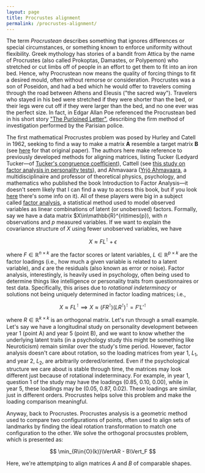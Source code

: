 ```yaml
---
layout: page
title: Procrustes alignment
permalink: /procrustes-alignment/
---
```


The term _Procrustean_ describes something that ignores differences or special circumstances, or something known to enforce uniformity without flexibility. Greek mythology has stories of a bandit from Attica by the name of Procrustes (also called Prokoptas, Damastes, or Polypemon) who stretched or cut limbs off of people in an effort to get them to fit into an iron bed. Hence, why Procrustean now means the quality of forcing things to fit a desired mould, often without remorse or consideration. Procrustes was a son of Poseidon, and had a bed which he would offer to travelers coming through the road between Athens and Eleusis ("the sacred way"). Travelers who stayed in his bed were stretched if they were shorter than the bed, or their legs were cut off if they were larger than the bed, and no one ever was the perfect size. In fact, in Edgar Allan Poe referenced the Procrustean bed in his short story ["The Purloined Letter"](https://poestories.com/read/purloined), describing the firm method of investigation performed by the Parisian police. 

The first mathematical Procrustes problem was posed by Hurley and Catell in 1962, seeking to find a way to make a matrix $\boldsymbol{A}$ resemble a target matrix $\boldsymbol{B}$ (see [here](https://onlinelibrary.wiley.com/doi/10.1002/bs.3830070216) for that original paper). The authors here make reference to previously developed methods for aligning matrices, listing Tucker (Ledyard Tucker&mdash;of [Tucker's congruence coefficient](https://en.wikipedia.org/wiki/Congruence_coefficient)), Cattell (see [this study on factor analysis in personality tests](https://psycnet.apa.org/record/1956-02450-001)), and Ahmavaara ([Yrjö Ahmavaara](https://fi.wikipedia.org/wiki/Yrj%C3%B6_Ahmavaara), a multidisciplinaire and professor of theoretical physics, psychology, and mathematics who published the book Introduction to Factor Analysis&mdash;it doesn't seem likely that I can find a way to access this book, but if you look [here](https://www.cambridge.org/core/journals/psychometrika/article/abs/y-ahmavaara-and-t-markkanen-the-unified-factor-model-its-position-in-psychometric-theory-and-application-to-sociological-alcohol-study-vol-7-helsinki-the-finnish-foundation-for-alcohol-studies-1958-pp-187-stockholm-almqvist-and-wiksell-distributors/8FE3C993BEDABD9C603D67B38FD63A7C) there's some info on it). All of these players were big in a subject called [factor analysis](https://www.hawaii.edu/powerkills/UFA.HTM), a statistical method used to model observed variables as linear combinations of latent (or unobersved) factors. Formally, say we have a data matrix $X\in\mathbb{R}^{n\times{p}), with $n$ observations and $p$ measured variables. If we want to explain the covariance structure of $X$ using fewer unobserved variables, we have 

$$
X \approx FL^{\intercal} + \epsilon
$$

where $F\in\mathbb{R}^{n\times{k}}$ are the factor scores or latent variables, $L\in\mathbb{R}^{p\times{k}}$ are the factor loadings (i.e., how much a given variable is related to a latent variable), and $\epsilon$ are the residuals (also known as error or noise). Factor analysis, interestingly, is heavily used in psychology, often being used to determine things like intelligence or personality traits from questionnaires or test data. Specifically, this arises due to _rotational indeterminacy_ or solutions not being uniquely determined in factor loading matrices; i.e., 

$$
X \approx FL^{\intercal} \implies X \approx (FR^{\intercal})(LR^{\intercal})^{\intercal} = F'L'^{\intercal}
$$

where $R\in\mathbb{R}^{k\times{k}}$ is an orthogonal matrix. Let's run through a small example. Let's say we have a longitudinal study on personality development between year 1 (point A) and year 5 (point B), and we want to know whether the underlying latent traits (in a psychology study this might be something like Neuroticism) remain similar over the study's time period. However, factor analysis doesn't care about rotation, so the loading matrices from year 1, $L_1$, and year 2, $L_2$, are arbitrarily ordered/oriented. Even if the psychological structure we care about is stable through time, the matrices may look different just because of rotational indeterminacy. For example, in year 1, question 1 of the study may have the loadings (0.85, 0.10, 0.00), while in year 5, these loadings may be (0.05, 0.87, 0.02). These loadings are similar, just in different orders. Procrustes helps solve this problem and make the loading comparison meaningful. 

Anyway, back to Procrustes. Procrustes analysis is a geometric method used to compare two configurations of points, often used to align sets of landmarks by finding the ideal rotation transformation to match one configuration to the other. We solve the orthogonal procsustes problem, which is presented as:

$$
\min_{R\in{O}(k)}\VertAR - B\Vert_F
$$

Here, we're attemptping to align matrices $A$ and $B$ of comparable shapes. 

